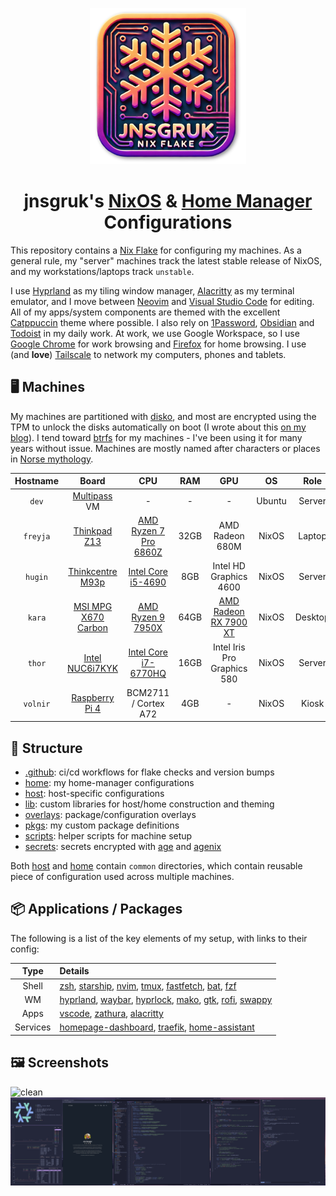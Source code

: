 <p align="center">
  <img width="250px" src=".github/images/flake_logo.png" alt="jnsgruk flake logo">
</p>

<h1 align="center">jnsgruk's <a href="https://nixos.org">NixOS</a> & <a href="https://github.com/nix-community/home-manager">Home Manager</a> Configurations</h1>

This repository contains a [Nix Flake](https://nixos.wiki/wiki/Flakes) for configuring my machines. As a general rule, my "server" machines track the latest stable release of NixOS, and my workstations/laptops track `unstable`.

I use [Hyprland](https://hyprland.org/) as my tiling window manager, [Alacritty](https://alacritty.org/) as my terminal emulator, and I move between [Neovim](https://neovim.io/) and [Visual Studio Code](https://code.visualstudio.com/) for editing. All of my apps/system components are themed with the excellent [Catppuccin](https://catppuccin.com/) theme where possible. I also rely on [1Password](https://1password.com/), [Obsidian](https://obsidian.md/) and [Todoist](https://todoist.com/) in my daily work. At work, we use Google Workspace, so I use [Google Chrome](https://www.google.com/intl/en_uk/chrome/) for work browsing and [Firefox](https://www.mozilla.org/en-GB/firefox/new/) for home browsing. I use (and **love**) [Tailscale](https://tailscale.com/) to network my computers, phones and tablets.

## 🖥️ Machines

My machines are partitioned with [disko], and most are encrypted using the TPM to unlock the disks automatically on boot (I wrote about this [on my blog](https://jnsgr.uk/2024/04/nixos-secure-boot-tpm-fde/)). I tend toward [btrfs] for my machines - I've been using it for many years without issue. Machines are mostly named after characters or places in [Norse mythology](https://en.wikipedia.org/wiki/Norse_mythology).

| Hostname |         Board         |           CPU           | RAM  |             GPU             |   OS   |  Role   |   Desktop    |
| :------: | :-------------------: | :---------------------: | :--: | :-------------------------: | :----: | :-----: | :----------: |
|  `dev`   |    [Multipass] VM     |            -            |  -   |              -              | Ubuntu | Server  |      -       |
| `freyja` |    [Thinkpad Z13]     | [AMD Ryzen 7 Pro 6860Z] | 32GB |       AMD Radeon 680M       | NixOS  | Laptop  |   Hyprland   |
| `hugin`  |  [Thinkcentre M93p]   |  [Intel Core i5-4690]   | 8GB  |   Intel HD Graphics 4600    | NixOS  | Server  |      -       |
|  `kara`  | [MSI MPG X670 Carbon] |   [AMD Ryzen 9 7950X]   | 64GB |   [AMD Radeon RX 7900 XT]   | NixOS  | Desktop |   Hyprland   |
|  `thor`  |   [Intel NUC6i7KYK]   | [Intel Core i7-6770HQ]  | 16GB | Intel Iris Pro Graphics 580 | NixOS  | Server  |      -       |
| `volnir` |   [Raspberry Pi 4]    |  BCM2711 / Cortex A72   | 4GB  |              -              | NixOS  |  Kiosk  | Cage/Firefox |

[btrfs]: https://btrfs.readthedocs.io/en/latest/index.html
[disko]: https://github.com/nix-community/disko
[Multipass]: https://multipass.run
[Thinkpad Z13]: https://www.lenovo.com/gb/en/p/laptops/thinkpad/thinkpadz/thinkpad-z13-(13-inch-amd)/21d20012uk
[Thinkcentre M93p]: https://psref.lenovo.com/Product/ThinkCentre/ThinkCentre_M93_M93p_Tiny
[MSI MPG X670 Carbon]: https://www.msi.com/Motherboard/MPG-X670E-CARBON-WIFI
[Intel NUC6i7KYK]: https://ark.intel.com/content/www/us/en/ark/products/89187/intel-nuc-kit-nuc6i7kyk.html
[AMD Ryzen 7 Pro 6860Z]: https://www.cpubenchmark.net/cpu.php?id=4921&cpu=AMD+Ryzen+7+PRO+6860Z
[Intel Core i5-4690]: https://www.cpubenchmark.net/cpu.php?cpu=Intel+Core+i5-4690+%40+3.50GHz&id=2236
[AMD Ryzen 9 7950X]: https://www.cpubenchmark.net/cpu.php?cpu=AMD+Ryzen+9+7950X&id=5031
[Intel Core i7-6770HQ]: https://www.cpubenchmark.net/cpu.php?cpu=Intel+Core+i7-6770HQ+%40+2.60GHz&id=2759
[AMD Radeon RX 7900 XT]: https://www.xfxforce.com/shop/xfx-speedster-merc310-7900xt
[Raspberry Pi 4]: https://www.raspberrypi.com/products/raspberry-pi-4-model-b/

## 🚧 Structure

- [.github]: ci/cd workflows for flake checks and version bumps
- [home]: my home-manager configurations
- [host]: host-specific configurations
- [lib]: custom libraries for host/home construction and theming
- [overlays]: package/configuration overlays
- [pkgs]: my custom package definitions
- [scripts]: helper scripts for machine setup
- [secrets]: secrets encrypted with [age] and [agenix]

Both [host] and [home] contain `common` directories, which contain reusable piece of configuration
used across multiple machines.

[.github]: ./github
[age]: https://github.com/FiloSottile/age
[agenix]: https://github.com/ryantm/agenix
[home]: ./home
[host]: ./host
[lib]: ./lib
[overlays]: ./overlays
[pkgs]: ./pkgs
[scripts]: ./scripts
[secrets]: ./secrets

## 📦 Applications / Packages

The following is a list of the key elements of my setup, with links to their config:

|   Type   | Details                                                           |
| :------: | :---------------------------------------------------------------- |
|  Shell   | [zsh], [starship], [nvim], [tmux], [fastfetch], [bat], [fzf]      |
|    WM    | [hyprland], [waybar], [hyprlock], [mako], [gtk], [rofi], [swappy] |
|   Apps   | [vscode], [zathura], [alacritty]                                  |
| Services | [homepage-dashboard], [traefik], [home-assistant]                 |

## 🖼️ Screenshots

![clean](.github/images/hypr_uw_clean.png)
![dirty](.github/images/hypr_uw_dirty.png)

<!-- Applications / Packages -->

[alacritty]: ./home/common/desktop/alacritty.nix
[bat]: ./home/common/shell/bat.nix
[fastfetch]: ./home/common/shell/fastfetch.nix
[fzf]: ./home/common/shell/fzf.nix
[gtk]: ./home/common/desktop/gtk.nix
[home-assistant]: ./host/common/services/home-assistant.nix
[homepage-dashboard]: ./host/common/services/homepage/
[hyprland]: ./home/common/desktop/hyprland/default.nix
[hyprlock]: ./home/common/desktop/hyprland/hyprlock.nix
[mako]: ./home/common/desktop/mako.nix
[nvim]: ./home/common/shell/vim.nix
[rofi]: ./home/common/desktop/rofi.nix
[starship]: ./home/common/shell/starship.nix
[swappy]: ./home/common/desktop/swappy.nix
[tmux]: ./home/common/shell/tmux.nix
[traefik]: ./host/common/services/traefik/
[vscode]: ./home/common/dev/desktop.nix
[waybar]: ./home/common/desktop/waybar/default.nix
[zathura]: ./home/common/desktop/zathura.nix
[zsh]: ./home/common/shell/zsh.nix
